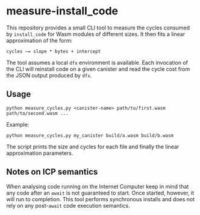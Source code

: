 # measure-install_code

This repository provides a small CLI tool to measure the cycles consumed by
`install_code` for Wasm modules of different sizes. It then fits a linear
approximation of the form:

```
cycles ~= slope * bytes + intercept
```

The tool assumes a local `dfx` environment is available. Each invocation of the
CLI will reinstall code on a given canister and read the cycle cost from the
JSON output produced by `dfx`.

## Usage

```
python measure_cycles.py <canister-name> path/to/first.wasm path/to/second.wasm ...
```

Example:

```
python measure_cycles.py my_canister build/a.wasm build/b.wasm
```

The script prints the size and cycles for each file and finally the linear
approximation parameters.

## Notes on ICP semantics

When analysing code running on the Internet Computer keep in mind that any code
after an `await` is not guaranteed to start. Once started, however, it will run
to completion. This tool performs synchronous installs and does not rely on any
post-`await` code execution semantics.
